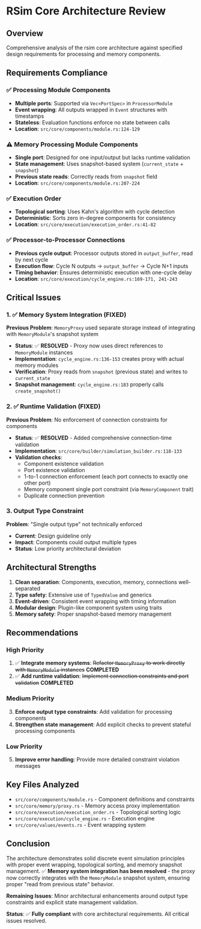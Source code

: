 # RSim Core Architecture Review

## Overview
Comprehensive analysis of the rsim core architecture against specified design requirements for processing and memory components.

## Requirements Compliance

### ✅ Processing Module Components
- **Multiple ports**: Supported via `Vec<PortSpec>` in `ProcessorModule`
- **Event wrapping**: All outputs wrapped in `Event` structures with timestamps
- **Stateless**: Evaluation functions enforce no state between calls
- **Location**: `src/core/components/module.rs:124-129`

### ⚠️ Memory Processing Module Components
- **Single port**: Designed for one input/output but lacks runtime validation
- **State management**: Uses snapshot-based system (`current_state` + `snapshot`)
- **Previous state reads**: Correctly reads from `snapshot` field
- **Location**: `src/core/components/module.rs:207-224`

### ✅ Execution Order
- **Topological sorting**: Uses Kahn's algorithm with cycle detection
- **Deterministic**: Sorts zero in-degree components for consistency
- **Location**: `src/core/execution/execution_order.rs:41-82`

### ✅ Processor-to-Processor Connections
- **Previous cycle output**: Processor outputs stored in `output_buffer`, read by next cycle
- **Execution flow**: Cycle N outputs → `output_buffer` → Cycle N+1 inputs
- **Timing behavior**: Ensures deterministic execution with one-cycle delay
- **Location**: `src/core/execution/cycle_engine.rs:169-171, 241-243`

## Critical Issues

### 1. ✅ Memory System Integration (FIXED)
**Previous Problem**: `MemoryProxy` used separate storage instead of integrating with `MemoryModule`'s snapshot system
- **Status**: ✅ **RESOLVED** - Proxy now uses direct references to `MemoryModule` instances
- **Implementation**: `cycle_engine.rs:136-153` creates proxy with actual memory modules
- **Verification**: Proxy reads from `snapshot` (previous state) and writes to `current_state`
- **Snapshot management**: `cycle_engine.rs:183` properly calls `create_snapshot()`

### 2. ✅ Runtime Validation (FIXED)
**Previous Problem**: No enforcement of connection constraints for components
- **Status**: ✅ **RESOLVED** - Added comprehensive connection-time validation
- **Implementation**: `src/core/builder/simulation_builder.rs:118-133`
- **Validation checks**:
  - Component existence validation
  - Port existence validation
  - 1-to-1 connection enforcement (each port connects to exactly one other port)
  - Memory component single port constraint (via `MemoryComponent` trait)
  - Duplicate connection prevention

### 3. Output Type Constraint
**Problem**: "Single output type" not technically enforced
- **Current**: Design guideline only
- **Impact**: Components could output multiple types
- **Status**: Low priority architectural deviation

## Architectural Strengths

1. **Clean separation**: Components, execution, memory, connections well-separated
2. **Type safety**: Extensive use of `TypedValue` and generics
3. **Event-driven**: Consistent event wrapping with timing information
4. **Modular design**: Plugin-like component system using traits
5. **Memory safety**: Proper snapshot-based memory management

## Recommendations

### High Priority
1. ✅ **Integrate memory systems**: ~~Refactor `MemoryProxy` to work directly with `MemoryModule` instances~~ **COMPLETED**
2. ✅ **Add runtime validation**: ~~Implement connection constraints and port validation~~ **COMPLETED**

### Medium Priority
3. **Enforce output type constraints**: Add validation for processing components
4. **Strengthen state management**: Add explicit checks to prevent stateful processing components

### Low Priority
5. **Improve error handling**: Provide more detailed constraint violation messages

## Key Files Analyzed

- `src/core/components/module.rs` - Component definitions and constraints
- `src/core/memory/proxy.rs` - Memory access proxy implementation
- `src/core/execution/execution_order.rs` - Topological sorting logic
- `src/core/execution/cycle_engine.rs` - Execution engine
- `src/core/values/events.rs` - Event wrapping system

## Conclusion

The architecture demonstrates solid discrete event simulation principles with proper event wrapping, topological sorting, and memory snapshot management. ✅ **Memory system integration has been resolved** - the proxy now correctly integrates with the `MemoryModule` snapshot system, ensuring proper "read from previous state" behavior.

**Remaining Issues**: Minor architectural enhancements around output type constraints and explicit state management validation.

**Status**: ✅ **Fully compliant** with core architectural requirements. All critical issues resolved.